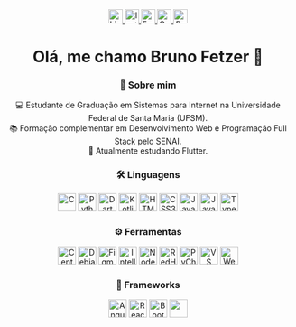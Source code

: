 <!--   Links sociais e botões   -->
<div align="center">
  <a href="https://www.linkedin.com/in/brunofcrosa" target="_blank" rel="noopener noreferrer">
    <img src="https://img.shields.io/static/v1?message=LinkedIn&logo=linkedin&label=&color=0077B5&logoColor=white&labelColor=&style=for-the-badge" height="25" alt="LinkedIn" />
  </a>
  <a href="http://instagram.com/brunofcrosa" target="_blank" rel="noopener noreferrer">
    <img src="https://img.shields.io/static/v1?message=Instagram&logo=instagram&label=&color=E4405F&logoColor=white&labelColor=&style=for-the-badge" height="25" alt="Instagram" />
  </a>
  <a href="mailto:brunofcrosa@hotmail.com" target="_blank" rel="noopener noreferrer">
    <img src="https://img.shields.io/static/v1?message=Email&logo=gmail&label=&color=D14836&logoColor=white&labelColor=&style=for-the-badge" height="25" alt="Email" />
  </a>
  <a href="https://curriculo-azure.vercel.app/" target="_blank" rel="noopener noreferrer">
    <img src="https://img.shields.io/static/v1?message=Curr%C3%ADculo&logo=document&label=&color=0078D4&logoColor=white&labelColor=&style=for-the-badge" height="25" alt="Currículo" />
  </a>
  <a href="https://portfolio-brunofcrosas-projects.vercel.app/" target="_blank" rel="noopener noreferrer">
    <img src="https://img.shields.io/static/v1?message=Portf%C3%B3lio&logo=codepen&label=&color=28A745&logoColor=white&labelColor=&style=for-the-badge" height="25" alt="Portfólio" />
  </a>
</div>

<!-- Saudação  -->
<h1 align="center">Olá, me chamo Bruno Fetzer 👋</h1>

<!-- Sobre -->
<h3 align="center">💬 Sobre mim</h3>

<p align="center">
  💻 Estudante de Graduação em Sistemas para Internet na Universidade Federal de Santa Maria (UFSM).<br>
  📚 Formação complementar em Desenvolvimento Web e Programação Full Stack pelo SENAI.<br>
  🚀 Atualmente estudando Flutter.
</p>

<!-- Idiomas -->
<h3 align="center">🛠 Linguagens</h3>

<div align="center">
  <img src="https://cdn.jsdelivr.net/gh/devicons/devicon/icons/c/c-original.svg" style="height: 32px; width: 32px;" alt="C" />
  <img src="https://cdn.jsdelivr.net/gh/devicons/devicon/icons/python/python-original.svg" style="height: 32px; width: 32px;" alt="Python" />
  <img src="https://cdn.jsdelivr.net/gh/devicons/devicon/icons/dart/dart-original.svg" style="height: 32px; width: 32px;" alt="Dart" />
  <img src="https://cdn.jsdelivr.net/gh/devicons/devicon/icons/kotlin/kotlin-original.svg" style="height: 32px; width: 32px;" alt="Kotlin" />
  <img src="https://cdn.jsdelivr.net/gh/devicons/devicon/icons/html5/html5-original.svg" style="height: 32px; width: 32px;" alt="HTML5" />
  <img src="https://cdn.jsdelivr.net/gh/devicons/devicon/icons/css3/css3-original.svg" style="height: 32px; width: 32px;" alt="CSS3" />
  <img src="https://cdn.jsdelivr.net/gh/devicons/devicon/icons/javascript/javascript-original.svg" style="height: 32px; width: 32px;" alt="JavaScript" />
  <img src="https://cdn.jsdelivr.net/gh/devicons/devicon/icons/java/java-original.svg" style="height: 32px; width: 32px;" alt="Java" />
  <img src="https://cdn.jsdelivr.net/gh/devicons/devicon/icons/typescript/typescript-original.svg" style="height: 32px; width: 32px;" alt="TypeScript" />
</div>

<!-- Ferramentas -->
<h3 align="center">⚙️ Ferramentas</h3>

<div align="center">
  <img src="https://cdn.jsdelivr.net/gh/devicons/devicon/icons/centos/centos-original.svg" style="height: 32px; width: 32px;" alt="CentOS" />
  <img src="https://cdn.jsdelivr.net/gh/devicons/devicon/icons/debian/debian-original.svg" style="height: 32px; width: 32px;" alt="Debian" />
  <img src="https://cdn.jsdelivr.net/gh/devicons/devicon/icons/figma/figma-original.svg" style="height: 32px; width: 32px;" alt="Figma" />
  <img src="https://cdn.jsdelivr.net/gh/devicons/devicon/icons/intellij/intellij-original.svg" style="height: 32px; width: 32px;" alt="IntelliJ" />
  <img src="https://cdn.jsdelivr.net/gh/devicons/devicon/icons/nodejs/nodejs-original.svg" style="height: 32px; width: 32px;" alt="Node.js" />
  <img src="https://cdn.jsdelivr.net/gh/devicons/devicon/icons/redhat/redhat-original.svg" style="height: 32px; width: 32px;" alt="RedHat" />
  <img src="https://cdn.jsdelivr.net/gh/devicons/devicon/icons/pycharm/pycharm-original.svg" style="height: 32px; width: 32px;" alt="PyCharm" />
  <img src="https://cdn.jsdelivr.net/gh/devicons/devicon/icons/vscode/vscode-original.svg" style="height: 32px; width: 32px;" alt="VS Code" />
  <img src="https://cdn.jsdelivr.net/gh/devicons/devicon/icons/webstorm/webstorm-original.svg" style="height: 32px; width: 32px;" alt="WebStorm" />
</div>

<!-- Frameworks -->
<h3 align="center">🔧 Frameworks</h3>

<div align="center">
  <img src="https://cdn.jsdelivr.net/gh/devicons/devicon/icons/angularjs/angularjs-original.svg" style="height: 32px; width: 32px;" alt="Angular" />
  <img src="https://cdn.jsdelivr.net/gh/devicons/devicon/icons/react/react-original.svg" style="height: 32px; width: 32px;" alt="React" />
  <img src="https://cdn.jsdelivr.net/gh/devicons/devicon/icons/bootstrap/bootstrap-original.svg" style="height: 32px; width: 32px;" alt="Bootstrap" />
  <img src="https://cdn.jsdelivr.net/gh/devicons/devicon/icons/django/django-plain.svg" style="height: 32px; width: 32px;"
